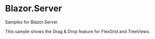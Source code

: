 # Blazor.Server
Samples for Blazor.Server

This sample shows the Drag & Drop feature for FlexGrid and TreeViews. 

